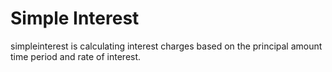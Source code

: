 # Simple Interest
simpleinterest is calculating interest charges based on the principal amount time period and rate of interest.
